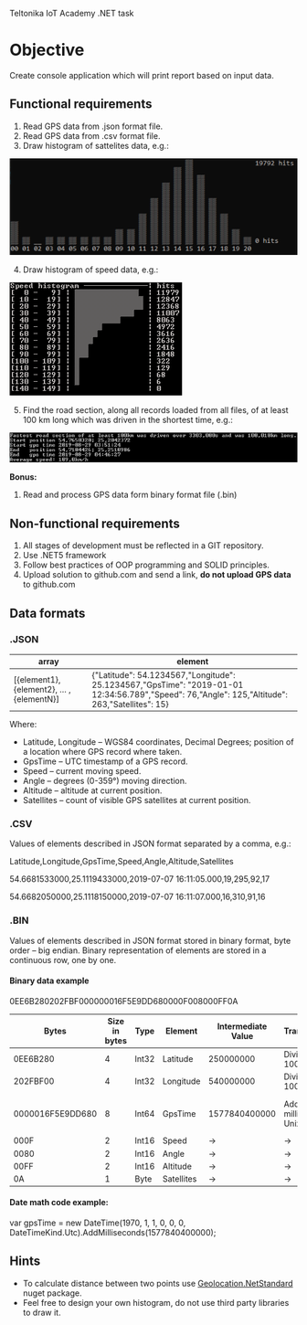 Teltonika IoT Academy .NET task

# Objective

Create console application which will print report based on input data.

## Functional requirements

1. Read GPS data from .json format file.
2. Read GPS data from .csv format file.
3. Draw histogram of sattelites data, e.g.:
   
![](docs_images\satellites.png)

4. Draw histogram of speed data, e.g.:

![](docs_images\speed.png)

5. Find the road section, along all records loaded from all files, of at least 100 km long which was driven in the shortest time, e.g.:

![](docs_images\calc.png)

**Bonus:**
1. Read and process GPS data form binary format file (.bin)

## Non-functional requirements
1. All stages of development must be reflected in a GIT repository.
2. Use .NET5 framework
3. Follow best practices of OOP programming and SOLID principles.
4. Upload solution to github.com and send a link, **do not upload GPS data** to github.com

## Data formats
### .JSON

| array | element |
| --- | --- |
| [{element1}, {element2}, … , {elementN}] | {"Latitude": 54.1234567,"Longitude": 25.1234567,"GpsTime": "2019-01-01 12:34:56.789","Speed": 76,"Angle": 125,"Altitude": 263,"Satellites": 15} |

Where:

- Latitude, Longitude – WGS84 coordinates, Decimal Degrees; position of a location where GPS record where taken.
- GpsTime – UTC timestamp of a GPS record.
- Speed – current moving speed.
- Angle – degrees (0-359°) moving direction.
- Altitude – altitude at current position.
- Satellites – count of visible GPS satellites at current position.

### .CSV
Values of elements described in JSON format separated by a comma, e.g.:

Latitude,Longitude,GpsTime,Speed,Angle,Altitude,Satellites

54.6681533000,25.1119433000,2019-07-07 16:11:05.000,19,295,92,17

54.6682050000,25.1118150000,2019-07-07 16:11:07.000,16,310,91,16

### .BIN

Values of elements described in JSON format stored in binary format, byte order – big endian. Binary representation of elements are stored in a continuous row, one by one.

#### Binary data example
0EE6B280202FBF000000016F5E9DD680000F008000FF0A

| Bytes | Size in bytes | Type | Element | Intermediate Value | Transformation | Final value |
| --- | --- | --- | --- | --- | --- | --- |
| 0EE6B280 | 4 | Int32 | Latitude | 250000000 | Divide by 10000000 | 54.0 |
| 202FBF00 | 4 | Int32 | Longitude | 540000000 | Divide by 10000000 | 25.0 |
| 0000016F5E9DD680 | 8 | Int64 | GpsTime | 1577840400000 | Add milliseconds to Unix Epoch | 2020-01-01 01:00:00 UTC |
| 000F | 2 | Int16 | Speed | → | → | 15 |
| 0080 | 2 | Int16 | Angle | → | → | 128 |
| 00FF | 2 | Int16 | Altitude | → | → | 255 |
| 0A | 1 | Byte | Satellites | → | → | 10 |

#### Date math code example:
var gpsTime = new DateTime(1970, 1, 1, 0, 0, 0, DateTimeKind.Utc).AddMilliseconds(1577840400000);

## Hints
- To calculate distance between two points use [Geolocation.NetStandard](https://www.nuget.org/packages/Geolocation.NetStandard/) nuget package.
- Feel free to design your own histogram, do not use third party libraries to draw it.
